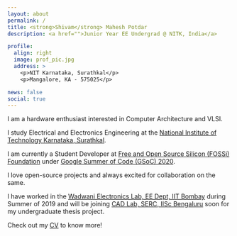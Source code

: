```yaml
---
layout: about
permalink: /
title: <strong>Shivam</strong> Mahesh Potdar
description: <a href="">Junior Year EE Undergrad @ NITK, India</a>

profile:
  align: right
  image: prof_pic.jpg
  address: >
    <p>NIT Karnataka, Surathkal</p>
    <p>Mangalore, KA - 575025</p>

news: false
social: true
---
```


I am a hardware enthusiast interested in Computer Architecture and VLSI.

I study Electrical and Electronics Engineering at the [National Institute of Technology Karnataka, Surathkal](https://www.nitk.ac.in/).

I am currently a Student Developer at [Free and Open Source Silicon (FOSSi) Foundation](https://fossi-foundation.org) under [Google Summer of Code (GSoC) 2020](https://summerofcode.withgoogle.com).

I love open-source projects and always excited for collaboration on the same.

I have worked in the [Wadwani Electronics Lab, EE Dept, IIT Bombay](https://www.ee.iitb.ac.in/~wel_iitb/) during Summer of 2019 and will be joining [CAD Lab, SERC, IISc Bengaluru](http://cadl.iisc.ernet.in/) soon for my undergraduate thesis project.

Check out my [CV](/assets/pdf/CV_Shivam_Potdar_NITK.pdf) to know more!
